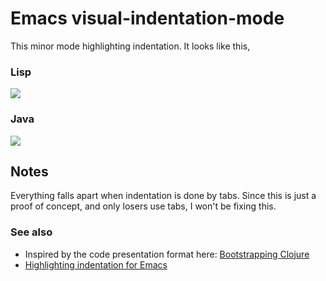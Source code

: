 # Emacs visual-indentation-mode

This minor mode highlighting indentation. It looks like this,

### Lisp

![](http://i.imgur.com/883Uq.png)

### Java

![](http://i.imgur.com/KKMs3.png)

## Notes

Everything falls apart when indentation is done by tabs. Since this is
just a proof of concept, and only losers use tabs, I won't be fixing
this.

### See also

 * Inspired by the code presentation format here: [Bootstrapping Clojure](http://www.infoq.com/presentations/Bootstrapping-Clojure)
 * [Highlighting indentation for Emacs](https://github.com/antonj/Highlight-Indentation-for-Emacs/)
